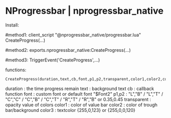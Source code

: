 # NProgressbar | nprogressbar_native 

Install:

#method1:
client_script "@nprogressbar_native/progressbar.lua"
CreateProgress(...)

#method2:
exports.nprogressbar_native:CreateProgress(...)

#method3:
TriggerEvent('CreateProgress',...)


functions:
```
CreateProgress(duration,text,cb,font,p1,p2,transparent,color1,color2,color3) 
```
duration : the time progress remain
text : background text
cb : callback function
font : custom font or default font "$Font2"
p1,p2 : "L","B" / "L","T" / "C","C" / "C","B" / "C","T" / "R","T" / "R","B" or 0.35,0.45
transparent :  opacity value of colors
color1 : color of value bar
color2 : color of trough bar/background 
color3 : textcolor {255,0,123} or {255,0,0,120}


